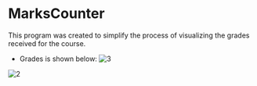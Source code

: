 # MarksCounter

This program was created to simplify the process of visualizing the grades received for the course.  

* Grades is shown below:
![3](https://user-images.githubusercontent.com/83032359/219873553-94e5b79d-b8df-4ce9-9216-486a1259a45e.jpg)


![2](https://user-images.githubusercontent.com/83032359/219873470-c44ff683-73ff-4610-8a63-336985481b0b.jpg)
